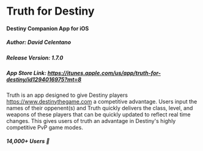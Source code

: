 # Truth for Destiny
#### Destiny Companion App for iOS

##### Author: David Celentano

##### Release Version: 1.7.0

##### App Store Link: https://itunes.apple.com/us/app/truth-for-destiny/id1294016975?mt=8

Truth is an app designed to give Destiny players https://www.destinythegame.com a competitive advantage. Users input the names of their oppenent(s) and Truth quickly delivers the class, level, and weapons of these players that can be quickly updated to reflect real time changes. This gives users of truth an advantage in Destiny's highly competitive PvP game modes.

##### 14,000+ Users 🎉
